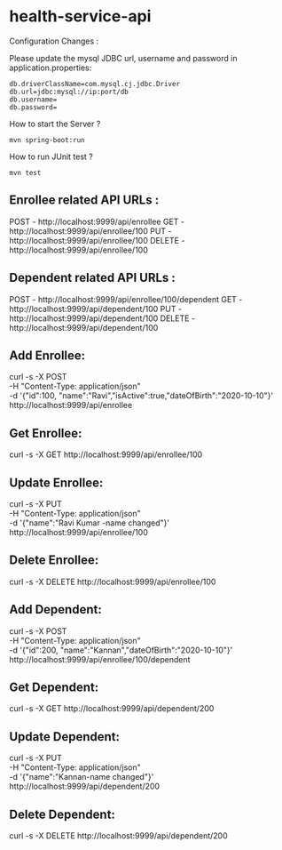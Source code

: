 # health-service-api
Configuration Changes :

Please update the mysql JDBC url, username and password in application.properties:

	db.driverClassName=com.mysql.cj.jdbc.Driver
	db.url=jdbc:mysql://ip:port/db
	db.username=
	db.password=


How to start the Server ?

	mvn spring-boot:run

How to run JUnit test ?

	mvn test


Enrollee related API URLs :
---------------------------

POST 	- 	http://localhost:9999/api/enrollee
GET 	- 	http://localhost:9999/api/enrollee/100
PUT 	-	http://localhost:9999/api/enrollee/100
DELETE 	-	http://localhost:9999/api/enrollee/100


Dependent related API URLs :
----------------------------

POST 	- 	http://localhost:9999/api/enrollee/100/dependent
GET 	- 	http://localhost:9999/api/dependent/100
PUT 	-	http://localhost:9999/api/dependent/100
DELETE 	-	http://localhost:9999/api/dependent/100




Add Enrollee:
-------------

curl -s -X POST  \
	-H "Content-Type: application/json" \
	-d '{"id":100, "name":"Ravi","isActive":true,"dateOfBirth":"2020-10-10"}' \
	http://localhost:9999/api/enrollee
	

Get Enrollee:
-------------
	
curl -s -X GET http://localhost:9999/api/enrollee/100

Update Enrollee:
----------------

curl -s -X PUT  \
	-H "Content-Type: application/json" \
	-d '{"name":"Ravi Kumar -name changed"}' \
	http://localhost:9999/api/enrollee/100

Delete Enrollee:
----------------
	
curl -s -X DELETE http://localhost:9999/api/enrollee/100


Add Dependent:
--------------


curl -s -X POST  \
	-H "Content-Type: application/json" \
	-d '{"id":200, "name":"Kannan","dateOfBirth":"2020-10-10"}' \
	http://localhost:9999/api/enrollee/100/dependent


Get Dependent:
--------------
	
curl -s -X GET http://localhost:9999/api/dependent/200


Update Dependent:
-----------------

curl -s -X PUT  \
	-H "Content-Type: application/json" \
	-d '{"name":"Kannan-name changed"}' \
	http://localhost:9999/api/dependent/200
	
Delete Dependent:
-----------------

curl -s -X DELETE http://localhost:9999/api/dependent/200

